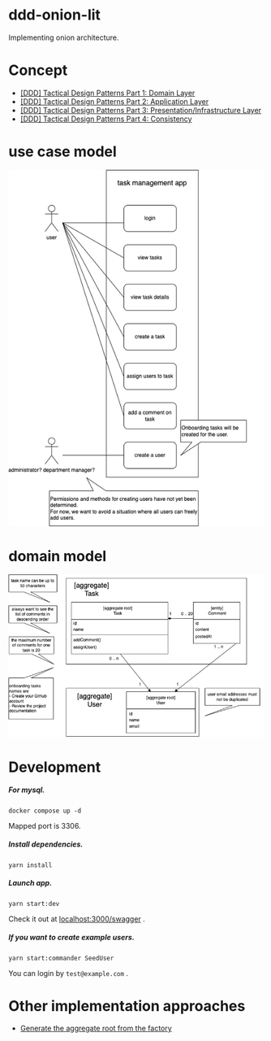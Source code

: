 # ddd-onion-lit

Implementing onion architecture.

# Concept

- [[DDD] Tactical Design Patterns Part 1: Domain Layer](https://dev.to/minericefield/ddd-tactical-design-patterns-part-1-domain-layer-j38)
- [[DDD] Tactical Design Patterns Part 2: Application Layer](https://dev.to/minericefield/ddd-tactical-design-patterns-part-2-application-layer-e14)
- [[DDD] Tactical Design Patterns Part 3: Presentation/Infrastructure Layer](https://dev.to/minericefield/ddd-tactical-design-patterns-part-3-presentationinfrastructure-layer-2e4f)
- [[DDD] Tactical Design Patterns Part 4: Consistency](https://dev.to/minericefield/ddd-tactical-design-patterns-part-4-consistency-2fd8)

# use case model
![](doc/use%20case%20model.png)

# domain model
![](doc/domain%20model.png)

# Development

##### For mysql.
```
docker compose up -d
```
Mapped port is 3306.

##### Install dependencies.
```
yarn install
```

##### Launch app.
```
yarn start:dev
```
Check it out at [localhost:3000/swagger](http://localhost:3000/swagger) .

##### If you want to create example users.
```
yarn start:commander SeedUser
```
You can login by `test@example.com` .

# Other implementation approaches
- [Generate the aggregate root from the factory](https://github.com/minericefield/ddd-onion-lit/tree/variations/user-factory)

